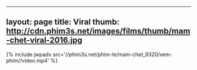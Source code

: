 
---
layout: page
title: Viral
thumb: http://cdn.phim3s.net/images/films/thumb/mam-chet-viral-2016.jpg
---
{% include jwpadv src='//phim3s.net/phim-le/mam-chet_9320/xem-phim//video.mp4' %}
